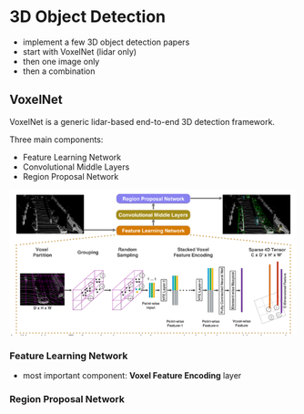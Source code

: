 # 3D Object Detection 

- implement a few 3D object detection papers 
- start with VoxelNet (lidar only)
- then one image only
- then a combination 

## VoxelNet 

VoxelNet is a generic lidar-based end-to-end 3D detection framework. 

Three main components:
- Feature Learning Network 
- Convolutional Middle Layers 
- Region Proposal Network 

![VoxelNet architecture overview](assets/VoxelNet_architecture.png)

### Feature Learning Network 

- most important component: **Voxel Feature Encoding** layer 

### Region Proposal Network 

